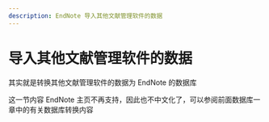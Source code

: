 ```yaml
---
description: EndNote 导入其他文献管理软件的数据
---
```


# 导入其他文献管理软件的数据

其实就是转换其他文献管理软件的数据为 EndNote 的数据库

这一节内容 EndNote 主页不再支持，因此也不中文化了，可以参阅前面数据库一章中的有关数据库转换内容

